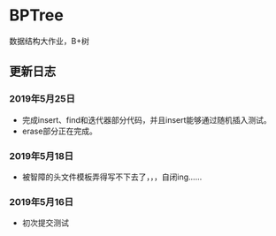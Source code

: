 # BPTree
数据结构大作业，B+树

## 更新日志
### 2019年5月25日
- 完成insert、find和迭代器部分代码，并且insert能够通过随机插入测试。
- erase部分正在完成。
### 2019年5月18日
- 被智障的头文件模板弄得写不下去了，，，自闭ing......
### 2019年5月16日
- 初次提交测试